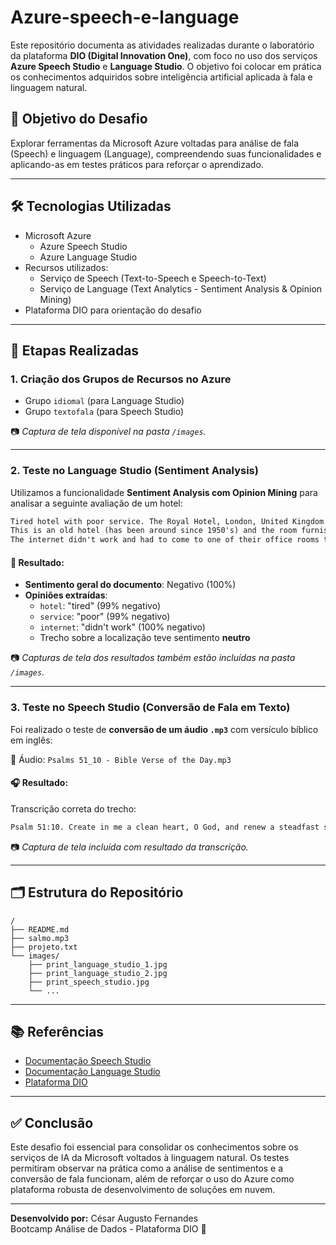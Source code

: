 # Azure-speech-e-language

Este repositório documenta as atividades realizadas durante o laboratório da plataforma **DIO (Digital Innovation One)**, com foco no uso dos serviços **Azure Speech Studio** e **Language Studio**. O objetivo foi colocar em prática os conhecimentos adquiridos sobre inteligência artificial aplicada à fala e linguagem natural.

## 🧠 Objetivo do Desafio

Explorar ferramentas da Microsoft Azure voltadas para análise de fala (Speech) e linguagem (Language), compreendendo suas funcionalidades e aplicando-as em testes práticos para reforçar o aprendizado.

---

## 🛠️ Tecnologias Utilizadas

- Microsoft Azure
  - Azure Speech Studio
  - Azure Language Studio
- Recursos utilizados:
  - Serviço de Speech (Text-to-Speech e Speech-to-Text)
  - Serviço de Language (Text Analytics - Sentiment Analysis & Opinion Mining)
- Plataforma DIO para orientação do desafio

---

## 📌 Etapas Realizadas

### 1. Criação dos Grupos de Recursos no Azure

- Grupo `idiomal` (para Language Studio)
- Grupo `textofala` (para Speech Studio)

📷 *Captura de tela disponível na pasta `/images`.*

---

### 2. Teste no Language Studio (Sentiment Analysis)

Utilizamos a funcionalidade **Sentiment Analysis com Opinion Mining** para analisar a seguinte avaliação de um hotel:

```txt
Tired hotel with poor service. The Royal Hotel, London, United Kingdom.
This is an old hotel (has been around since 1950's) and the room furnishings are average - becoming a bit old now and require changing.
The internet didn't work and had to come to one of their office rooms to check in for my flight home. The website says it's close to the British Museum, but it's too far to walk.
```

#### 🧪 Resultado:

- **Sentimento geral do documento**: Negativo (100%)
- **Opiniões extraídas**:
  - `hotel`: "tired" (99% negativo)
  - `service`: "poor" (99% negativo)
  - `internet`: "didn't work" (100% negativo)
  - Trecho sobre a localização teve sentimento **neutro**

📷 *Capturas de tela dos resultados também estão incluídas na pasta `/images`.*

---

### 3. Teste no Speech Studio (Conversão de Fala em Texto)

Foi realizado o teste de **conversão de um áudio `.mp3`** com versículo bíblico em inglês:

📁 Áudio: `Psalms 51_10 - Bible Verse of the Day.mp3`

#### 🎧 Resultado:

Transcrição correta do trecho:
```txt
Psalm 51:10. Create in me a clean heart, O God, and renew a steadfast spirit within me.
```

📷 *Captura de tela incluída com resultado da transcrição.*

---

## 🗂️ Estrutura do Repositório

```
/
├── README.md
├── salmo.mp3
├── projeto.txt
└── images/
    ├── print_language_studio_1.jpg
    ├── print_language_studio_2.jpg
    ├── print_speech_studio.jpg
    └── ...
```

---

## 📚 Referências

- [Documentação Speech Studio](https://learn.microsoft.com/en-us/azure/cognitive-services/speech-service/)
- [Documentação Language Studio](https://learn.microsoft.com/en-us/azure/cognitive-services/language-service/)
- [Plataforma DIO](https://www.dio.me)

---

## ✅ Conclusão

Este desafio foi essencial para consolidar os conhecimentos sobre os serviços de IA da Microsoft voltados à linguagem natural. Os testes permitiram observar na prática como a análise de sentimentos e a conversão de fala funcionam, além de reforçar o uso do Azure como plataforma robusta de desenvolvimento de soluções em nuvem.

---

**Desenvolvido por:** César Augusto Fernandes  
 Bootcamp Análise de Dados - Plataforma DIO 🚀
